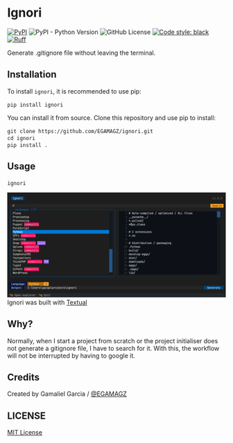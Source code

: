# Ignori

[![PyPI](https://img.shields.io/pypi/v/ignori)](https://pypi.org/project/ignori/)
![PyPI - Python Version](https://img.shields.io/pypi/pyversions/ignori)
![GitHub License](https://img.shields.io/github/license/egamagz/ignori)
[![Code style: black](https://img.shields.io/badge/code%20style-black-000000.svg)](https://github.com/psf/black)
[![Ruff](https://img.shields.io/endpoint?url=https://raw.githubusercontent.com/astral-sh/ruff/main/assets/badge/v2.json)](https://github.com/astral-sh/ruff)

Generate .gitignore file without leaving the terminal.

## Installation
To install `ignori`, it is recommended to use pip:
```shell
pip install ignori
```

You can install it from source. Clone this repository and use pip to install:
```shell
git clone https://github.com/EGAMAGZ/ignori.git
cd ignori
pip install .
```

## Usage
```shell
ignori
```

![Ignori screenshot](./assets/ignori_screenshoot.png "Ignori Screenshot")
Ignori was built with [Textual](https://github.com/textualize/textual)

## Why?

Normally, when I start a project from scratch or the project initialiser does not generate a gitignore file, I have to search for it. With this, the workflow will not be interrupted by having to google it.

## Credits

Created by Gamaliel Garcia / [@EGAMAGZ](https://github.com/EGAMAGZ)

## LICENSE

[MIT License](./LICENSE)
